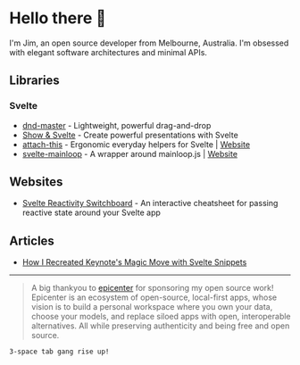 # Hello there 👋

I'm Jim, an open source developer from Melbourne, Australia. I'm obsessed with elegant software architectures and minimal APIs.

## Libraries

### Svelte

- [dnd-master](https://github.com/retrotheft/dnd-master) - Lightweight, powerful drag-and-drop
- [Show & Svelte](https://github.com/retrotheft/show-and-svelte) - Create powerful presentations with Svelte
- [attach-this](https://github.com/retrotheft/attach-this) - Ergonomic everyday helpers for Svelte | [Website](https://attach-this.vercel.app/)
- [svelte-mainloop](https://github.com/retrotheft/svelte-mainloop) - A wrapper around mainloop.js | [Website](https://svelte-mainloop-site.vercel.app/)

## Websites

- [Svelte Reactivity Switchboard](https://svelte-reactivity-switchboard.vercel.app/) - An interactive cheatsheet for passing reactive state around your Svelte app

## Articles

- [How I Recreated Keynote's Magic Move with Svelte Snippets](https://dev.to/retrotheft/how-i-recreated-keynotes-magic-move-with-svelte-snippets-2p5) 

---


> A big thankyou to [epicenter](https://github.com/epicenter-so/epicenter) for sponsoring my open source work! Epicenter is an ecosystem of open-source, local-first apps, whose vision is to build a personal workspace where you own your data, choose your models, and replace siloed apps with open, interoperable alternatives. All while preserving authenticity and being free and open source.

`3-space tab gang rise up!`

<!--
**retrotheft/retrotheft** is a ✨ _special_ ✨ repository because its `README.md` (this file) appears on your GitHub profile.

Here are some ideas to get you started:

- 🔭 I’m currently working on ...
- 🌱 I’m currently learning ...
- 👯 I’m looking to collaborate on ...
- 🤔 I’m looking for help with ...
- 💬 Ask me about ...
- 📫 How to reach me: ...
- 😄 Pronouns: ...
- ⚡ Fun fact: ...
-->
